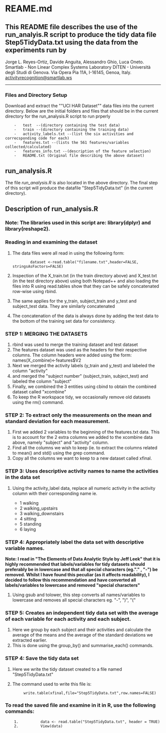 # REAME.md

This README file describes the use of the run_analyis.R script to produce the tidy data file Step5TidyData.txt using the data from the experiments run by
----------
Jorge L. Reyes-Ortiz, Davide Anguita, Alessandro Ghio, Luca Oneto.
Smartlab - Non Linear Complex Systems Laboratory
DITEN - Università degli Studi di Genova.
Via Opera Pia 11A, I-16145, Genoa, Italy.
activityrecognition@smartlab.ws

----------
###  Files and Directory Setup

Download and extract the ""UCI HAR Dataset"" data files into the current directory.
Below are the initial folders and files that should be in the current directory for the run_analysis.R script to run prperly

		- 	test  --(directory containing the test data)
		- 	train --(directory containing the training data)
		- 	activity_labels.txt --(list the six activities and correcsponding code for each)
		- 	features.txt --(lists the 561 features/variables collected/calculated)
		- 	features_info.txt --(description of the feature selection)
		- 	README.txt (Original file describing the above dataset)

##  run_analysis.R

The file *run_analysis.R* is also located in the above directory. The final step of this script will produce the datafile  "Step5TidyData.txt" (in the current directory).


##  Description of run\_analysis.R


### Note: The libraries used in this script are: **library(dplyr)** and **library(reshape2)**.

###  Reading in and examining the dataset
1.  The data files were all read in using the following form:

				dataset <-read.table("filename.txt",header=FALSE, stringsAsFactors=FALSE)

2.  Inspection of the X\_train.txt (in the train directory above) and X\_test.txt (in the test directory above) using both Notepad++ and also loading the files into R using read.tables show that they can be safely concatenated row-wise using rbind.
3.  The same applies for the y\_train, subject\_train and y\_test and subject\_test data.  They are similarly concatenated
4.  The concatenation of the data is always done by adding the test data to the bottom of the training set data for consistency.

###  STEP 1: MERGING THE DATASETS

1. rbind was used to merge the training dataset and test dataset
2. The features dataset was used as the headers for their respective columns. The column headers were added using the form:  names(X_combine)<-features$V2
3. Next we merged the activity labels (y\_train and y\_test) and labeled the column "activity"
4. and merged the "subject number" (subject\_train, subject\_test) and labeled the column "subject"
5. Finally, we combined the 3 entities using cbind to obtain the combined dataset called "xcombine"
6. To keep the R workspace tidy, we occasionally remove old datasets using the rm() command.


###  STEP 2: To extract only the measurements on the mean and standard deviation for each measurement.


1. First we added 2 variables to the beginning of the features.txt data. This is to account for the 2 extra columns we added to the xcombine data above, namely "subject" and "activity" column.
2. Find all the columns we wish to keep  (ie. to extract the columns related to mean() and std() using the grep command.
3. Copy all the columns we want to keep to a new dataset called xfinal.

###  STEP 3: Uses descriptive activity names to name the activities in the data set
1. Using the activity\_label data, replace all numeric activity in the activity column with their corresponding name ie.
	
	- 1 walking
	- 2 walking_upstairs
	- 3 walking_downstairs
	- 4 sitting
	- 5 standing
	- 6 laying

###  STEP 4: Appropriately label the data set with descriptive variable names. 
**Note: I read in "The Elements of Data Analytic Style by Jeff Leek" that it is highly recommended that labels/variables for tidy datasets should preferably be in lowercase and that all special characters (eg."." , "-") be removed.  Whilst I have found this peculiar (as it affects readability), I decided to follow this recommendation and have converted all labels/variables to lowercase and removed "special characters"**

1. Using gsub and tolower, this step converts all names/variables to lowercase and removes all special characters eg. "-", ")", "("

###  STEP 5:  Creates an independent tidy data set with the average of each variable for each activity and each subject.
1.  Here we group by each subject and their activities and calculate the average of the means and the average of the standard deviations we extracted earlier.
2.  This is done using the group_by() and summarise_each() commands.


###  STEP 4: Save the tidy data set 
1. Here we write the tidy dataset created to a file named "Step5TidyData.txt"
2. The command used to write this file is:

			write.table(xfinal,file="Step5TidyData.txt",row.names=FALSE)

###  To read the saved file and examine in it in R, use the following commands:
		1. 			data <- read.table("Step5TidyData.txt", header = TRUE)
		2. 			View(data)









